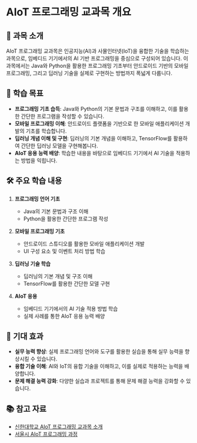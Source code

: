 # AIoT 프로그래밍 교과목 개요

## 📘 과목 소개

AIoT 프로그래밍 교과목은 인공지능(AI)과 사물인터넷(IoT)을 융합한 기술을 학습하는 과목으로, 임베디드 기기에서의 AI 기반 프로그래밍을 중심으로 구성되어 있습니다. 이 과목에서는 Java와 Python을 활용한 프로그래밍 기초부터 안드로이드 기반의 모바일 프로그래밍, 그리고 딥러닝 기술을 실제로 구현하는 방법까지 폭넓게 다룹니다.

## 🧠 학습 목표

- **프로그래밍 기초 습득**: Java와 Python의 기본 문법과 구조를 이해하고, 이를 활용한 간단한 프로그램을 작성할 수 있습니다.
- **모바일 프로그래밍 이해**: 안드로이드 플랫폼을 기반으로 한 모바일 애플리케이션 개발의 기초를 학습합니다.
- **딥러닝 개념 이해 및 구현**: 딥러닝의 기본 개념을 이해하고, TensorFlow를 활용하여 간단한 딥러닝 모델을 구현해봅니다.
- **AIoT 응용 능력 배양**: 학습한 내용을 바탕으로 임베디드 기기에서 AI 기술을 적용하는 방법을 익힙니다.

## 🛠️ 주요 학습 내용

1. **프로그래밍 언어 기초**
   - Java의 기본 문법과 구조 이해
   - Python을 활용한 간단한 프로그램 작성

2. **모바일 프로그래밍 기초**
   - 안드로이드 스튜디오를 활용한 모바일 애플리케이션 개발
   - UI 구성 요소 및 이벤트 처리 방법 학습

3. **딥러닝 기술 학습**
   - 딥러닝의 기본 개념 및 구조 이해
   - TensorFlow를 활용한 간단한 모델 구현

4. **AIoT 응용**
   - 임베디드 기기에서의 AI 기술 적용 방법 학습
   - 실제 사례를 통한 AIoT 응용 능력 배양

## 🎯 기대 효과

- **실무 능력 향상**: 실제 프로그래밍 언어와 도구를 활용한 실습을 통해 실무 능력을 향상시킬 수 있습니다.
- **융합 기술 이해**: AI와 IoT의 융합 기술을 이해하고, 이를 실제로 적용하는 능력을 배양합니다.
- **문제 해결 능력 강화**: 다양한 실습과 프로젝트를 통해 문제 해결 능력을 강화할 수 있습니다.

## 📚 참고 자료

- [신한대학교 AIoT 프로그래밍 교과목 소개](https://www.shinhan.ac.kr/ee/2880/subview.do)
- [서울시 AIoT 프로그래밍 과정](https://sesac.seoul.kr/course/active/detail.do?courseActiveSeq=1512)


